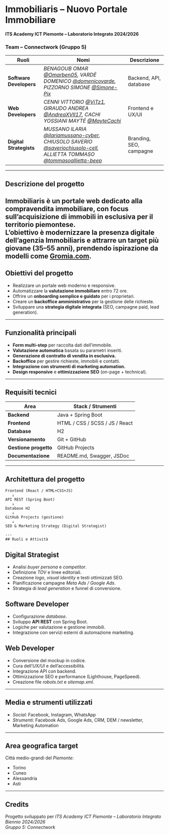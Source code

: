 # Immobiliaris – Nuovo Portale Immobiliare  
**ITS Academy ICT Piemonte – Laboratorio Integrato 2024/2026**

### Team – Connectwork (Gruppo 5)
| Ruoli | Nomi | Descrizione |
|--------|------|--------------|
| **Software Developers** | *BENAGOUB OMAR [@Omarben05](https://github.com/Omarben05), VARDÉ DOMENICO [@domenicovarde](https://github.com/domenicovarde), PIZZORNO SIMONE [@Simone-Pix](https://github.com/Simone-Pix)* | Backend, API, database |
| **Web Developers** | *CENNI VITTORIO [@ViTz1](https://github.com/ViTz1), GIRAUDO ANDREA [@AndreaXVII17](https://github.com/AndreaXVII17), CACHI YOSSIANI MAYTÉ [@MayteCachi](https://github.com/MayteCachi)* | Frontend e UX/UI |
| **Digital Strategists** | *MUSSANO ILARIA [@ilariamussano-cyber](https://github.com/ilariamussano-cyber), CHIUSOLO SAVERIO [@saveriochiusolo-cell](https://github.com/saveriochiusolo-cell), ALLIETTA TOMMASO [@tommasoallietta-beep](https://github.com/tommasoallietta-beep)* | Branding, SEO, campagne |
---
## Descrizione del progetto
**Immobiliaris** è un portale web dedicato alla **compravendita immobiliare**, con focus sull’acquisizione di immobili in esclusiva per il territorio piemontese.  
L’obiettivo è **modernizzare la presenza digitale** dell’agenzia Immobiliaris e attrarre un target più giovane (35–55 anni), prendendo ispirazione da modelli come [Gromia.com](https://www.gromia.com).
---
## Obiettivi del progetto
- Realizzare un portale web moderno e responsive.  
- Automatizzare la **valutazione immobiliare** entro 72 ore.  
- Offrire un **onboarding semplice e guidato** per i proprietari.  
- Creare un **backoffice amministrativo** per la gestione delle richieste.  
- Sviluppare una **strategia digitale integrata** (SEO, campagne paid, lead generation).  
---
## Funzionalità principali
- **Form multi-step** per raccolta dati dell’immobile.  
- **Valutazione automatica** basata su parametri inseriti.  
- **Generazione di contratto di vendita in esclusiva.**  
- **Backoffice** per gestire richieste, immobili e contatti.  
- **Integrazione con strumenti di marketing automation.**  
- **Design responsive** e **ottimizzazione SEO** (on-page + technical).  
---

## Requisiti tecnici
| Area | Stack / Strumenti |
|------|-------------------|
| **Backend** | Java + Spring Boot |
| **Frontend** | HTML / CSS / SCSS / JS / React |
| **Database** | H2 |
| **Versionamento** | Git + GitHub |
| **Gestione progetto** | GitHub Projects |
| **Documentazione** | README.md, Swagger, JSDoc |

---
## Architettura del progetto
```
Frontend (React / HTML+CSS+JS)
   ↓
API REST (Spring Boot)
   ↓
Database H2
   ↓
GitHub Projects (gestione)
   ↓
SEO & Marketing Strategy (Digital Strategist)

---
## Ruoli e Attività
```
## Digital Strategist
- Analisi *buyer persona* e *competitor*.  
- Definizione *TOV* e linee editoriali.  
- Creazione *logo*, *visual identity* e testi ottimizzati SEO.  
- Pianificazione campagne *Meta Ads / Google Ads*.  
- Strategia di *lead generation* e funnel di conversione.
  
## Software Developer
- Configurazione *database*.  
- Sviluppo **API REST** con Spring Boot.  
- Logiche per valutazione e gestione immobili.  
- Integrazione con servizi esterni di automazione marketing.
  
## Web Developer
- Conversione del mockup in codice.  
- Cura dell’*UX/UI* e dell’accessibilità.  
- Integrazione API con backend.  
- Ottimizzazione SEO e performance (Lighthouse, PageSpeed).  
- Creazione file *robots.txt* e *sitemap.xml*.
---

## Media e strumenti utilizzati
- *Social:* Facebook, Instagram, WhatsApp
- *Strumenti:* Facebook Ads, Google Ads, CRM, DEM / newsletter, Marketing Automation  
---
## Area geografica target
Città medio-grandi del *Piemonte*:
- Torino  
- Cuneo  
- Alessandria  
- Asti  
---

## Credits
Progetto sviluppato per *ITS Academy ICT Piemonte – Laboratorio Integrato Biennio 2024/2026*   
*Gruppo 5:* *Connectwork*  
